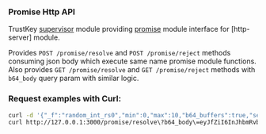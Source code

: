 ### Promise Http API

TrustKey [supervisor][0] module providing [promise][1] module interface for [http-server] module.

Provides `POST /promise/resolve` and `POST /promise/reject` methods consuming json body which execute same name promise module functions.
Also provides `GET /promise/resolve` and `GET /promise/reject` methods with `b64_body` query param with similar logic.


### Request examples with Curl:

```bash
curl -d '{"_f":"random_int_rs0","min":0,"max":10,"b64_buffers":true,"seed":"T3XYDzsGx3mHWaX35DjKZ5jIc9/abiwBvBHVKYnlqBLSSM0WhsOWrDNQrpfUGZuVAYUre57Um98Zz1bUyMHq+Q=="}' -H"Content-Type: application/json" -X POST http://127.0.0.1:3000/promise/resolve
curl http://127.0.0.1:3000/promise/resolve\?b64_body\=eyJfZiI6InJhbmRvbV9pbnRfcnMwIiwibWluIjowLCJtYXgiOjEwLCJiNjRfYnVmZmVycyI6dHJ1ZSwic2VlZCI6IlQzWFlEenNHeDNtSFdhWDM1RGpLWjVqSWM5L2FiaXdCdkJIVktZbmxxQkxTU00wV2hzT1dyRE5RcnBmVUdadVZBWVVyZTU3VW05OFp6MWJVeU1IcStRPT0ifQ==
```

[0]: https://github.com/TrustKey/supervisor
[1]: https://github.com/TrustKey/promise